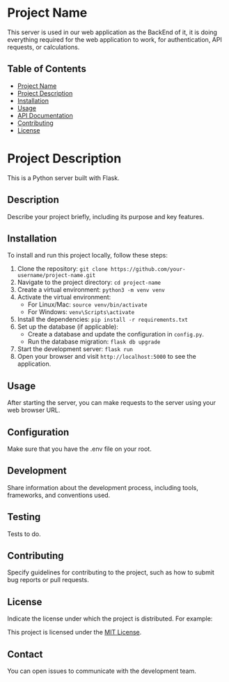 # Project Name

This server is used in our web application as the BackEnd of it, it is doing everything required for the web application to work, for authentication, API requests, or calculations.

## Table of Contents

- [Project Name](#project-name)
- [Project Description](#project-description)
- [Installation](#installation)
- [Usage](#usage)
- [API Documentation](#api-documentation)
- [Contributing](#contributing)
- [License](#license)

# Project Description

This is a Python server built with Flask.

## Description

Describe your project briefly, including its purpose and key features.

## Installation

To install and run this project locally, follow these steps:

1. Clone the repository: `git clone https://github.com/your-username/project-name.git`
2. Navigate to the project directory: `cd project-name`
3. Create a virtual environment: `python3 -m venv venv`
4. Activate the virtual environment:
   - For Linux/Mac: `source venv/bin/activate`
   - For Windows: `venv\Scripts\activate`
5. Install the dependencies: `pip install -r requirements.txt`
6. Set up the database (if applicable):
   - Create a database and update the configuration in `config.py`.
   - Run the database migration: `flask db upgrade`
7. Start the development server: `flask run`
8. Open your browser and visit `http://localhost:5000` to see the application.

## Usage

After starting the server, you can make requests to the server using your web browser URL.

## Configuration

Make sure that you have the .env file on your root.

## Development

Share information about the development process, including tools, frameworks, and conventions used.

## Testing

Tests to do.

## Contributing

Specify guidelines for contributing to the project, such as how to submit bug reports or pull requests.

## License

Indicate the license under which the project is distributed. For example:

This project is licensed under the [MIT License](https://opensource.org/licenses/MIT).

## Contact

You can open issues to communicate with the development team.
